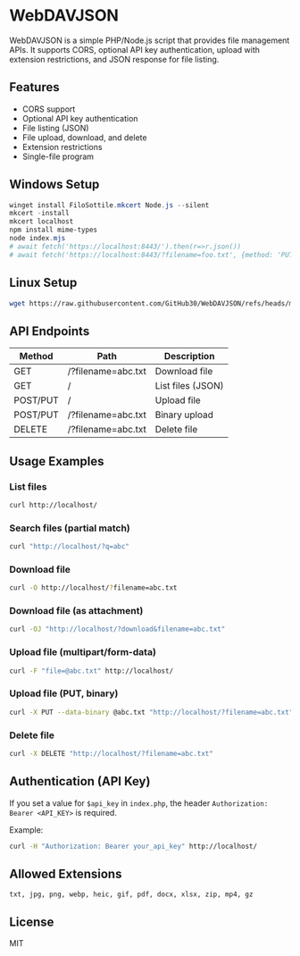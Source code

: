# WebDAVJSON

WebDAVJSON is a simple PHP/Node.js script that provides file management APIs. It supports CORS, optional API key authentication, upload with extension restrictions, and JSON response for file listing.

## Features
- CORS support
- Optional API key authentication
- File listing (JSON)
- File upload, download, and delete
- Extension restrictions
- Single-file program

## Windows Setup

```powershell
winget install FiloSottile.mkcert Node.js --silent
mkcert -install
mkcert localhost
npm install mime-types
node index.mjs
# await fetch('https://localhost:8443/').then(r=>r.json())
# await fetch('https://localhost:8443/?filename=foo.txt', {method: 'PUT', body: 'foobar'})
```

## Linux Setup

```bash
wget https://raw.githubusercontent.com/GitHub30/WebDAVJSON/refs/heads/main/index.php
```

## API Endpoints

| Method   | Path                        | Description             |
|----------|-----------------------------|-------------------------|
| GET      | /?filename=abc.txt          | Download file           |
| GET      | /                           | List files (JSON)       |
| POST/PUT | /                           | Upload file             |
| POST/PUT | /?filename=abc.txt          | Binary upload           |
| DELETE   | /?filename=abc.txt          | Delete file             |

## Usage Examples

### List files
```bash
curl http://localhost/
```

### Search files (partial match)
```bash
curl "http://localhost/?q=abc"
```

### Download file
```bash
curl -O http://localhost/?filename=abc.txt
```

### Download file (as attachment)
```bash
curl -OJ "http://localhost/?download&filename=abc.txt"
```

### Upload file (multipart/form-data)
```bash
curl -F "file=@abc.txt" http://localhost/
```

### Upload file (PUT, binary)
```bash
curl -X PUT --data-binary @abc.txt "http://localhost/?filename=abc.txt"
```

### Delete file
```bash
curl -X DELETE "http://localhost/?filename=abc.txt"
```

## Authentication (API Key)
If you set a value for `$api_key` in `index.php`, the header `Authorization: Bearer <API_KEY>` is required.

Example:
```bash
curl -H "Authorization: Bearer your_api_key" http://localhost/
```

## Allowed Extensions
`txt, jpg, png, webp, heic, gif, pdf, docx, xlsx, zip, mp4, gz`

## License
MIT
